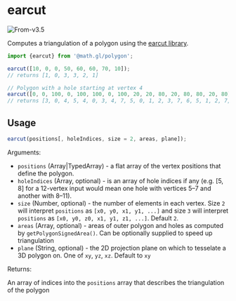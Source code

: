 # earcut

<p class="badges">
  <img src="https://img.shields.io/badge/From-v3.5-blue.svg?style=flat-square" alt="From-v3.5" />
</p>

Computes a triangulation of a polygon using the [earcut library](https://github.com/mapbox/earcut).

```js
import {earcut} from '@math.gl/polygon';

earcut([10, 0, 0, 50, 60, 60, 70, 10]);
// returns [1, 0, 3, 3, 2, 1]

// Polygon with a hole starting at vertex 4
earcut([0, 0, 100, 0, 100, 100, 0, 100, 20, 20, 80, 20, 80, 80, 20, 80], [4]);
// returns [3, 0, 4, 5, 4, 0, 3, 4, 7, 5, 0, 1, 2, 3, 7, 6, 5, 1, 2, 7, 6, 6, 1, 2]
```

## Usage

```js
earcut(positions[, holeIndices, size = 2, areas, plane]);
```

Arguments:

- `positions` (Array|TypedArray) - a flat array of the vertex positions that define the polygon.
- `holeIndices` (Array, optional) - is an array of hole indices if any (e.g. [5, 8] for a 12-vertex input would mean one hole with vertices 5–7 and another with 8–11).
- `size` (Number, optional) - the number of elements in each vertex. Size `2` will interpret `positions` as `[x0, y0, x1, y1, ...]` and size `3` will interpret `positions` as `[x0, y0, z0, x1, y1, z1, ...]`. Default `2`.
- `areas` (Array, optional) - areas of outer polygon and holes as computed by `getPolygonSignedArea()`. Can be optionally supplied to speed up triangulation
- `plane` (String, optional) - the 2D projection plane on which to tesselate a 3D polygon on. One of `xy`, `yz`, `xz`. Default to `xy`

Returns:

An array of indices into the `positions` array that describes the triangulation of the polygon
